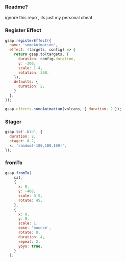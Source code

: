 ### Readme?
ignore this repo , its just my personal cheat.

### Register Effect
```js
gsap.registerEffect({
  name: 'someAnimation',
  effect: (targets, config) => {
    return gsap.to(targets, {
      duration: config.duration,
      y: -200,
      scale: 1.4,
      rotation: 360,
    });
    defaults: {
      duration: 2;
    }
  },
});

gsap.effects.someAnimation(volcano, { duration: 2 });
```

### Stager

```js
gsap.to('.btn', {
  duration: 2,
  stager: 0.2,
  x: 'random(-100,100,100)',
});
```

### fromTo

```js
gsap.fromTo(
    cat,
    {
      x: 0,
      y: -400,
      scale: 0.5,
      rotate: 45,
    },
    {
      x: 0,
      y: 0,
      scale: 1,
      ease: 'bounce',
      rotate: 0,
      duration: 4,
      repeat: 2,
      yoyo: true,
    }
  );
```

